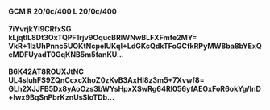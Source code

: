 #### GCM R 20/0c/400 L 20/0c/400
**7iYvrjkYl9CRfxSG**<br/>**kLjqtIL8Dt3OxTQPF1rjv9OqucBRlWNwBLFXFmfe2MY=**<br/>**VkR+1lzUhPnnc5UOKtNcpeIUKqI+LdGKcQdkTFoGCfkRPyMW8ba8bYExQeMDFUyadT0GqKNB5m5fanKU...**<br/><br/>
**B6K42AT8ROUXJtNC**<br/>**UL4sIuhFS9ZQnCcxcXhoZ0zKvB3AxHl8z3m5+7Xvwf8=**<br/>**GLh2XJJFB5Dx8yAoOzs3bWYsHpxXSwRg64Rl056yfAEGxFoR6okYg/InD+Iwx9BqSnPbrKznUsSIoTDb...**
